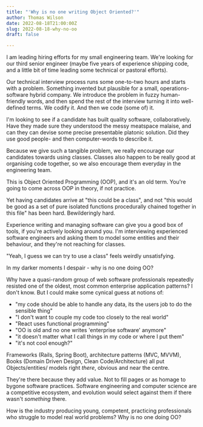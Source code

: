 ```yaml
---
title: "'Why is no one writing Object Oriented?'"
author: Thomas Wilson
date: 2022-08-18T21:00:00Z
slug: 2022-08-18-why-no-oo
draft: false

---
```


I am leading hiring efforts for my small engineering team.  We're looking for our third senior engineer (maybe five years of experience shipping code, and a little bit of time leading some technical or pastoral efforts).

Our technical interview process runs some one-to-two hours and starts with a problem.  Something invented but plausible for a small, operations-software hybrid company.  We introduce the problem in fuzzy human-friendly words, and then spend the rest of the interview turning it into well-defined terms.  We codify it.  And then we code (some of) it.  

I'm looking to see if a candidate has built quality software, collaboratively.  Have they made sure they understood the messy meatspace malaise, and can they can devise some precise presentable platonic solution.  Did they use good people- and then computer-words to describe it.

Because we give such a tangible problem, we really encourage our candidates towards using classes.  Classes also happen to be really good at organising code together, so we also encourage them everyday in the engineering team.

This is Object Oriented Programming (OOP), and it's an old term.    You're going to come across OOP in theory, if not practice.

Yet having candidates arrive at "this could be a class", and not "this would be good as a set of pure isolated functions procedurally chained together in this file" has been hard.  Bewilderingly hard.

Experience writing and managing software can give you a good box of tools, if you're actively looking around you.  I'm interviewing experienced software engineers and asking them to model some entities and their behaviour, and they're not reaching for classes.

"Yeah, I guess we can try to use a class" feels weirdly unsatisfying.

In my darker moments I despair - why is no one doing OO?

Why have a quasi-random group of web software professionals repeatedly resisted one of the oldest, most common enterprise application patterns?  I don't know.  But I could make some cynical guess at notions of:

* "my code should be able to handle any data, its the users job to do the sensible thing"
* "I don't want to couple my code too closely to the real world"
* "React uses functional programming"
* "OO is old and no one writes 'enterprise software' anymore"
* "it doesn't matter what I call things in my code or where I put them"
* "it's not cool enough?"

Frameworks (Rails, Spring Boot), architecture patterns (MVC, MVVM), Books (Domain Driven Design, Clean Code/Architecture) all put Objects/entities/ models right *there*, obvious and near the centre.

They're there because they add value.  Not to fill pages or as homage to bygone software practices.  Software engineering and computer science are a competitive ecosystem, and evolution would select against them if there wasn't _something_ there.

How is the industry producing young, competent, practicing professionals who struggle to model real world problems?  Why is no one doing OO?

